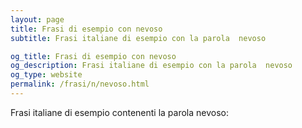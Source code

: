 ```yaml
---
layout: page
title: Frasi di esempio con nevoso 
subtitle: Frasi italiane di esempio con la parola  nevoso

og_title: Frasi di esempio con nevoso 
og_description: Frasi italiane di esempio con la parola  nevoso
og_type: website
permalink: /frasi/n/nevoso.html
---
```


Frasi italiane di esempio contenenti la parola nevoso:


